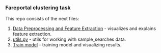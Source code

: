 ### Fareportal clustering task

This repo consists of the next files:
1. [Data Preprocessing and Feature Extraction](https://github.com/wildOsprey/fareportal_clustering_task/blob/master/Data%20Preprocessing%20and%20Feature%20Extraction.ipynb) - visualizes and explains feature extraction.
2. [utils.py](https://github.com/wildOsprey/fareportal_clustering_task/blob/master/utils.py) - utils for working with sample_searches data.
3. [Train model](https://github.com/wildOsprey/fareportal_clustering_task/blob/master/Train%20model.ipynb) - training model and visualizing results.
